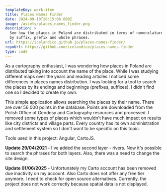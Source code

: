 ```yaml
---
templateKey: work-item
title: Places Names Finder
date: 2024-09-18T20:15:00.000Z
image: /assets/places_names_finder.png
description: >
  See how the places in Poland are distributed in terms of nomenclature. Search
  by suffix, prefix and whole phrases.
url: https://icelandico.github.io/places-names-finder/
repoUrl: https://github.com/icelandico/places-names-finder
type: code
---
```

As a cartography enthusiast, I was wondering how places in Poland are distributed taking into account the name of the place. While I was studying different maps over the years and reading articles I noticed some differences in places names distribution.
I was looking for a tool to search the places by its endings and beginnings (prefixes, suffixes). I didn't find one so I decided to create my own. 

This simple application allows searching the places by their name. There are over 56 000 points in the database. Points are downloaded from the Polish Office of Geodesy and Cartography resources and processed. I removed some types of places which wouldn't have much impact on results like city districts and village parts. Every country has its own administration and settlement system so I don't want to be specific on this topic. 

Tools used in this project: Angular, CartoJS. 

__Update 29/04/2021__ - I've added the second layer - rivers. Now it's possible to search the phrases for both layers. Also, there was a need to change the site design.

__Update 01/06/2025__ - Unfortunately my Carto account has been removed due inactivity on my account. Also Carto does not offer any free tier anymore. I need to check for open source alternatives. Currently, the project does not work correctly because spatial data is not displayed.
